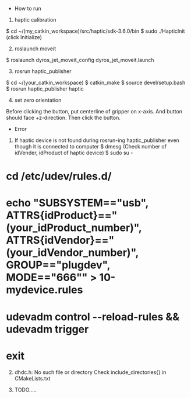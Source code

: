* How to run

 1. haptic calibration

  $ cd ~/(my_catkin_workspace)/src/haptic/sdk-3.6.0/bin
  $ sudo ./HapticInit
  (click Initialize)

 2. roslaunch moveit
  
  $ roslaunch dyros_jet_moveit_config dyros_jet_moveit.launch

 3. rosrun haptic_publisher

  $ cd ~/(your_catkin_workspace)
  $ catkin_make
  $ source devel/setup.bash
  $ rosrun haptic_publisher haptic
 
 4. set zero orientation

  Before clicking the button, put centerline of gripper on x-axis. And button should face +z-direction. Then click the button.

* Error

 1. If haptic device is not found during rosrun-ing haptic_publisher even though it is connected to computer
  $ dmesg
  (Check number of idVender, idProduct of haptic device)
  $ sudo su -
  # cd /etc/udev/rules.d/
  # echo "SUBSYSTEM==\"usb\", ATTRS{idProduct}==\"(your_idProduct_number)\", ATTRS{idVendor}==\"(your_idVendor_number)\", GROUP==\"plugdev\",   MODE==\"666\"" > 10-mydevice.rules
  # udevadm control --reload-rules && udevadm trigger
  # exit

 2. dhdc.h: No such file or directory
  Check include_directories{} in CMakeLists.txt

 3. TODO.....
